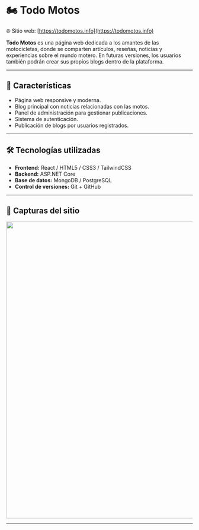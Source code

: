 # 🏍️ Todo Motos

🌐 Sitio web: [https://todomotos.info](https://todomotos.info)

**Todo Motos** es una página web dedicada a los amantes de las motocicletas, donde se comparten artículos, reseñas, noticias y experiencias sobre el mundo motero. En futuras versiones, los usuarios también podrán crear sus propios blogs dentro de la plataforma.

---

## 🚀 Características

- Página web responsive y moderna.
- Blog principal con noticias relacionadas con las motos.
- Panel de administración para gestionar publicaciones.
- Sistema de autenticación.
- Publicación de blogs por usuarios registrados.

---

## 🛠️ Tecnologías utilizadas

- **Frontend:** React / HTML5 / CSS3 / TailwindCSS  
- **Backend:** ASP.NET Core  
- **Base de datos:** MongoDB / PostgreSQL  
- **Control de versiones:** Git + GitHub

---

## 📸 Capturas del sitio

<img src="https://drive.google.com/uc?export=view&id=1JdEqXtVW6LfBa2oyv0j73UI7lCCdD_Pd" width="800"/>

---
